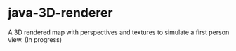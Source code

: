 # java-3D-renderer
A 3D rendered map with perspectives and textures to simulate a first person view. (In progress)
